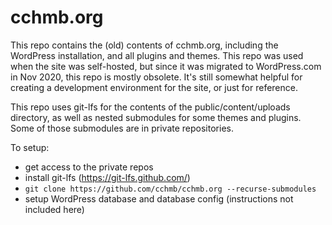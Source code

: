 # cchmb.org

This repo contains the (old) contents of cchmb.org, including the WordPress
installation, and all plugins and themes.  This repo was used when the site was
self-hosted, but since it was migrated to WordPress.com in Nov 2020, this repo
is mostly obsolete.  It's still somewhat helpful for creating a development
environment for the site, or just for reference.

This repo uses git-lfs for the contents of the public/content/uploads directory,
as well as nested submodules for some themes and plugins.  Some of those
submodules are in private repositories.

To setup:

- get access to the private repos
- install git-lfs (https://git-lfs.github.com/)
- `git clone https://github.com/cchmb/cchmb.org --recurse-submodules`
- setup WordPress database and database config (instructions not included here)
